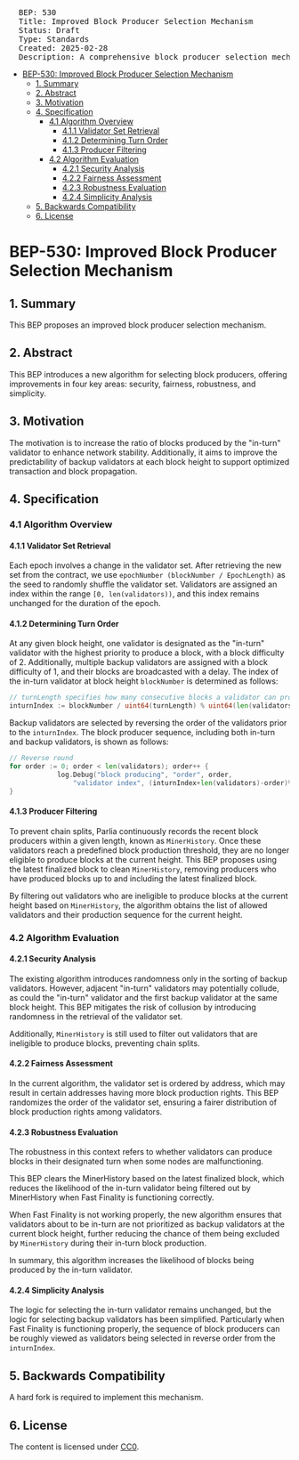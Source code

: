 <pre>
  BEP: 530
  Title: Improved Block Producer Selection Mechanism
  Status: Draft
  Type: Standards
  Created: 2025-02-28
  Description: A comprehensive block producer selection mechanism designed to enhance security, fairness, robustness, and simplicity.
</pre>

- [BEP-530: Improved Block Producer Selection Mechanism](#bep-530-improved-block-producer-selection-mechanism)
  - [1. Summary](#1-summary)
  - [2. Abstract](#2-abstract)
  - [3. Motivation](#3-motivation)
  - [4. Specification](#4-specification)
    - [4.1 Algorithm Overview](#41-algorithm-overview)
      - [4.1.1 Validator Set Retrieval](#411-validator-set-retrieval)
      - [4.1.2 Determining Turn Order](#412-determining-turn-order)
      - [4.1.3 Producer Filtering](#413-producer-filtering)
    - [4.2 Algorithm Evaluation](#42-algorithm-evaluation)
      - [4.2.1 Security Analysis](#421-security-analysis)
      - [4.2.2 Fairness Assessment](#422-fairness-assessment)
      - [4.2.3 Robustness Evaluation](#423-robustness-evaluation)
      - [4.2.4 Simplicity Analysis](#424-simplicity-analysis)
  - [5. Backwards Compatibility](#5-backwards-compatibility)
  - [6. License](#6-license)

# BEP-530: Improved Block Producer Selection Mechanism

## 1. Summary
This BEP proposes an improved block producer selection mechanism.

## 2. Abstract
This BEP introduces a new algorithm for selecting block producers, offering improvements in four key areas: security, fairness, robustness, and simplicity.

## 3. Motivation
The motivation is to increase the ratio of blocks produced by the "in-turn" validator to enhance network stability. Additionally, it aims to improve the predictability of backup validators at each block height to support optimized transaction and block propagation.

## 4. Specification
### 4.1 Algorithm Overview
#### 4.1.1 Validator Set Retrieval
Each epoch involves a change in the validator set. After retrieving the new set from the contract, we use `epochNumber (blockNumber / EpochLength)` as the seed to randomly shuffle the validator set. Validators are assigned an index within the range `[0, len(validators))`, and this index remains unchanged for the duration of the epoch.

#### 4.1.2 Determining Turn Order
At any given block height, one validator is designated as the "in-turn" validator with the highest priority to produce a block, with a block difficulty of 2. Additionally, multiple backup validators are assigned with a block difficulty of 1, and their blocks are broadcasted with a delay. The index of the in-turn validator at block height     `blockNumber` is determined as follows:
```Go
// turnLength specifies how many consecutive blocks a validator can produce
inturnIndex := blockNumber / uint64(turnLength) % uint64(len(validators))
```

Backup validators are selected by reversing the order of the validators prior to the `inturnIndex`. The block producer sequence, including both in-turn and backup validators, is shown as follows:
```Go
// Reverse round	
for order := 0; order < len(validators); order++ {
			log.Debug("block producing", "order", order,
				"validator index", (inturnIndex+len(validators)-order)%len(validators))
}
```

#### 4.1.3 Producer Filtering
To prevent chain splits, Parlia continuously records the recent block producers within a given length, known as `MinerHistory`. Once these validators reach a predefined block production threshold, they are no longer eligible to produce blocks at the current height. This BEP proposes using the latest finalized block to clean `MinerHistory`, removing producers who have produced blocks up to and including the latest finalized block.

By filtering out validators who are ineligible to produce blocks at the current height based on `MinerHistory`, the algorithm obtains the list of allowed validators and their production sequence for the current height.

### 4.2 Algorithm Evaluation
#### 4.2.1 Security Analysis
The existing algorithm introduces randomness only in the sorting of backup validators. However, adjacent "in-turn" validators may potentially collude, as could the "in-turn" validator and the first backup validator at the same block height. This BEP mitigates the risk of collusion by introducing randomness in the retrieval of the validator set. 

Additionally, `MinerHistory` is still used to filter out validators that are ineligible to produce blocks, preventing chain splits.

#### 4.2.2 Fairness Assessment
In the current algorithm, the validator set is ordered by address, which may result in certain addresses having more block production rights. This BEP randomizes the order of the validator set, ensuring a fairer distribution of block production rights among validators.

#### 4.2.3 Robustness Evaluation
The robustness in this context refers to whether validators can produce blocks in their designated turn when some nodes are malfunctioning.

This BEP clears the MinerHistory based on the latest finalized block, which reduces the likelihood of the in-turn validator being filtered out by MinerHistory when Fast Finality is functioning correctly.

When Fast Finality is not working properly, the new algorithm ensures that validators about to be in-turn are not prioritized as backup validators at the current block height, further reducing the chance of them being excluded by `MinerHistory` during their in-turn block production.

In summary, this algorithm increases the likelihood of blocks being produced by the in-turn validator.

#### 4.2.4 Simplicity Analysis
The logic for selecting the in-turn validator remains unchanged, but the logic for selecting backup validators has been simplified. Particularly when Fast Finality is functioning properly, the sequence of block producers can be roughly viewed as validators being selected in reverse order from the `inturnIndex`.

## 5. Backwards Compatibility
A hard fork is required to implement this mechanism.

## 6. License
The content is licensed under [CC0](https://creativecommons.org/publicdomain/zero/1.0/).